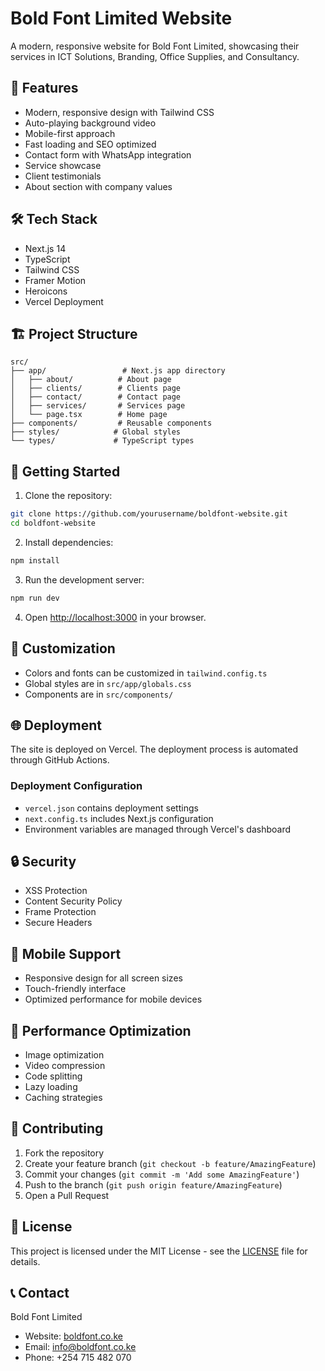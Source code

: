 # Bold Font Limited Website

A modern, responsive website for Bold Font Limited, showcasing their services in ICT Solutions, Branding, Office Supplies, and Consultancy.

## 🚀 Features

- Modern, responsive design with Tailwind CSS
- Auto-playing background video
- Mobile-first approach
- Fast loading and SEO optimized
- Contact form with WhatsApp integration
- Service showcase
- Client testimonials
- About section with company values

## 🛠️ Tech Stack

- Next.js 14
- TypeScript
- Tailwind CSS
- Framer Motion
- Heroicons
- Vercel Deployment

## 🏗️ Project Structure

```
src/
├── app/                 # Next.js app directory
│   ├── about/          # About page
│   ├── clients/        # Clients page
│   ├── contact/        # Contact page
│   ├── services/       # Services page
│   └── page.tsx        # Home page
├── components/         # Reusable components
├── styles/            # Global styles
└── types/             # TypeScript types
```

## 🚀 Getting Started

1. Clone the repository:
```bash
git clone https://github.com/yourusername/boldfont-website.git
cd boldfont-website
```

2. Install dependencies:
```bash
npm install
```

3. Run the development server:
```bash
npm run dev
```

4. Open [http://localhost:3000](http://localhost:3000) in your browser.

## 🎨 Customization

- Colors and fonts can be customized in `tailwind.config.ts`
- Global styles are in `src/app/globals.css`
- Components are in `src/components/`

## 🌐 Deployment

The site is deployed on Vercel. The deployment process is automated through GitHub Actions.

### Deployment Configuration
- `vercel.json` contains deployment settings
- `next.config.ts` includes Next.js configuration
- Environment variables are managed through Vercel's dashboard

## 🔒 Security

- XSS Protection
- Content Security Policy
- Frame Protection
- Secure Headers

## 📱 Mobile Support

- Responsive design for all screen sizes
- Touch-friendly interface
- Optimized performance for mobile devices

## 🎯 Performance Optimization

- Image optimization
- Video compression
- Code splitting
- Lazy loading
- Caching strategies

## 🤝 Contributing

1. Fork the repository
2. Create your feature branch (`git checkout -b feature/AmazingFeature`)
3. Commit your changes (`git commit -m 'Add some AmazingFeature'`)
4. Push to the branch (`git push origin feature/AmazingFeature`)
5. Open a Pull Request

## 📄 License

This project is licensed under the MIT License - see the [LICENSE](LICENSE) file for details.

## 📞 Contact

Bold Font Limited
- Website: [boldfont.co.ke](https://boldfont.co.ke)
- Email: info@boldfont.co.ke
- Phone: +254 715 482 070
